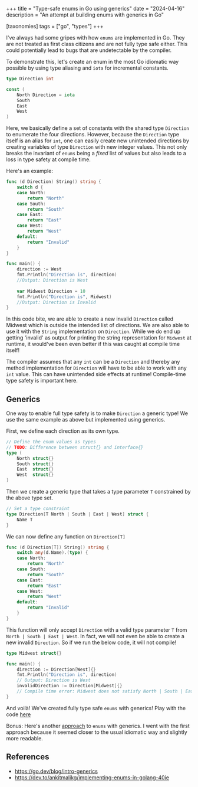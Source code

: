 +++
title = "Type-safe enums in Go using generics"
date = "2024-04-16"
description = "An attempt at building enums with generics in Go"

[taxonomies]
tags = ["go", "types"]
+++

I've always had some gripes with how `enums` are implemented in Go. They are not treated as first class citizens and are not fully type safe either. This could potentially lead to bugs that are undetectable by the compiler.

To demonstrate this, let's create an enum in the most Go idiomatic way possible by using type aliasing and `iota` for incremental constants.

```go
type Direction int

const (
	North Direction = iota
	South
	East
	West
)
```

Here, we basically define a set of constants with the shared type `Direction` to enumerate the four directions. However, because the `Direction` type itself is an alias for `int`, one can easily create new unintended directions by creating variables of type `Direction` with new integer values. This not only breaks the invariant of `enums` being a *fixed* list of values but also leads to a loss in type safety at compile time. 

Here's an example:
```go
func (d Direction) String() string {
	switch d {
	case North:
		return "North"
	case South:
		return "South"
	case East:
		return "East"
	case West:
		return "West"
	default:
		return "Invalid"
	}
}

func main() {
	direction := West
	fmt.Println("Direction is", direction)
	//Output: Direction is West
	
	var Midwest Direction = 10
	fmt.Println("Direction is", Midwest)
	//Output: Direction is Invalid
}
```

In this code bite, we are able to create a new invalid `Direction` called Midwest which is outside the intended list of directions. We are also able to use it with the `String` implementation on `Direction`. While we do end up getting 'invalid' as output for printing the string representation for `Midwest` at runtime, it would've been even better if this was caught at compile time itself!

The compiler assumes that any `int` can be a `Direction` and thereby any method implementation for `Direction` will have to be able to work with any `int` value. This can have unintended side effects at runtime! Compile-time type safety is important here.

## Generics

One way to enable full type safety is to make `Direction` a generic type!
We use the same example as above but implemented using generics.

First, we define each direction as its own type. 
```go
// Define the enum values as types
// TODO: Difference between struct{} and interface{}
type (
	North struct{}
	South struct{}
	East  struct{}
	West  struct{}
)
```
Then we create a generic type that takes a type parameter `T` constrained by the above type set.
```go
// Set a type constraint
type Direction[T North | South | East | West] struct {
	Name T
}
```

We can now define any function on `Direction[T]`

```go
func (d Direction[T]) String() string {
	switch any(d.Name).(type) {
	case North:
		return "North"
	case South:
		return "South"
	case East:
		return "East"
	case West:
		return "West"
	default:
		return "Invalid"
	}
}
```
This function will only accept `Direction` with a valid type parameter `T` from `North | South | East | West`. 
In fact, we will not even be able to create a new invalid `Direction`. So if we run the below code, it will not compile!
```go
type Midwest struct{}

func main() {
    direction := Direction[West]{}
	fmt.Println("Direction is", direction)
	// Output: Direction is West
	invalidDirection := Direction[Midwest]{}
    // Compile time error: Midwest does not satisfy North | South | East | West (Midwest missing in main.North | main.South | main.East | main.West)
}
```
And voilà! We've created fully type safe `enums` with generics! Play with the code [here](https://go.dev/play/p/bfWdV7KAhuF)

Bonus: Here's another [approach](https://go.dev/play/p/hHDIGBIM0dD) to `enums` with generics.
I went with the first approach because it seemed closer to the usual idiomatic way and slightly more readable.

## References
- https://go.dev/blog/intro-generics
- https://dev.to/ankitmalikg/implementing-enums-in-golang-40ie



